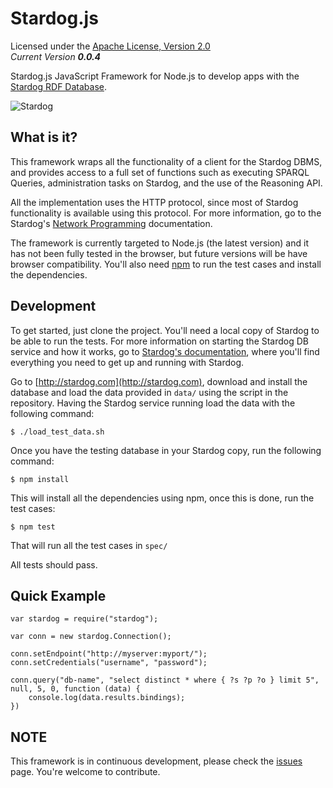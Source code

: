 Stardog.js
==========

Licensed under the [Apache License, Version 2.0](http://www.apache.org/licenses/LICENSE-2.0)  
_Current Version **0.0.4**_ 

Stardog.js JavaScript Framework for Node.js to develop apps with the [Stardog RDF Database](http://stardog.com).  

![Stardog](http://stardog.com/_/img/sdog.png)   

## What is it? ##

This framework wraps all the functionality of a client for the Stardog DBMS, and provides access to a full set of functions such as executing SPARQL Queries, administration tasks on Stardog, and the use of the Reasoning API.

All the implementation uses the HTTP protocol, since most of Stardog functionality is available using this protocol. For more information, go to the Stardog's [Network Programming](http://stardog.com/docs/network/) documentation.

The framework is currently targeted to Node.js (the latest version) and it has not been fully tested in the browser, but future versions will be have browser compatibility.
You'll also need [npm](https://npmjs.org) to run the test cases and install the dependencies.

## Development ##

To get started, just clone the project. You'll need a local copy of Stardog to be able to run the tests. For more information on starting the Stardog DB service and how it works, go to [Stardog's documentation](http://stardog.com/docs/), where you'll find everything you need to get up and running with Stardog.

Go to [http://stardog.com](http://stardog.com), download and install the database and load the data provided in `data/` using the script in the repository. Having the Stardog service running load the data with the following command:

    $ ./load_test_data.sh

Once you have the testing database in your Stardog copy, run the following command:

    $ npm install

This will install all the dependencies using npm, once this is done, run the test cases:

    $ npm test

That will run all the test cases in `spec/`

All tests should pass.

## Quick Example ##

	var stardog = require("stardog");
	 
	var conn = new stardog.Connection();
	 
	conn.setEndpoint("http://myserver:myport/");
	conn.setCredentials("username", "password");
	 
	conn.query("db-name", "select distinct * where { ?s ?p ?o } limit 5", null, 5, 0, function (data) {
		console.log(data.results.bindings);
	})

## NOTE ##

This framework is in continuous development, please check the [issues](https://github.com/clarkparsia/stardog.js/issues) page. You're welcome to contribute.

